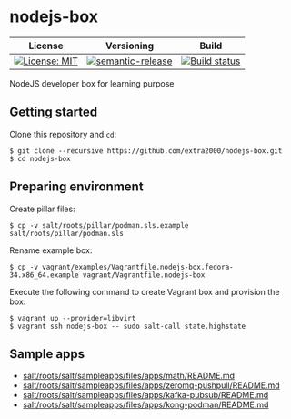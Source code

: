# nodejs-box

| License | Versioning | Build |
| ------- | ---------- | ----- |
| [![License: MIT](https://img.shields.io/badge/License-MIT-yellow.svg)](https://opensource.org/licenses/MIT) | [![semantic-release](https://img.shields.io/badge/%20%20%F0%9F%93%A6%F0%9F%9A%80-semantic--release-e10079.svg)](https://github.com/semantic-release/semantic-release) | [![Build status](https://ci.appveyor.com/api/projects/status/57d32bgoimmd65n9/branch/master?svg=true)](https://ci.appveyor.com/project/nikAizuddin/nodejs-box/branch/master) |

NodeJS developer box for learning purpose


## Getting started

Clone this repository and `cd`:
```
$ git clone --recursive https://github.com/extra2000/nodejs-box.git
$ cd nodejs-box
```


## Preparing environment

Create pillar files:
```
$ cp -v salt/roots/pillar/podman.sls.example salt/roots/pillar/podman.sls
```

Rename example box:
```
$ cp -v vagrant/examples/Vagrantfile.nodejs-box.fedora-34.x86_64.example vagrant/Vagrantfile.nodejs-box
```

Execute the following command to create Vagrant box and provision the box:
```
$ vagrant up --provider=libvirt
$ vagrant ssh nodejs-box -- sudo salt-call state.highstate
```


## Sample apps

* [salt/roots/salt/sampleapps/files/apps/math/](salt/roots/salt/sampleapps/files/apps/math/)[README.md](salt/roots/salt/sampleapps/files/apps/math/README.md)
* [salt/roots/salt/sampleapps/files/apps/zeromq-pushpull/](salt/roots/salt/sampleapps/files/apps/zeromq-pushpull/)[README.md](salt/roots/salt/sampleapps/files/apps/zeromq-pushpull/README.md)
* [salt/roots/salt/sampleapps/files/apps/kafka-pubsub/](salt/roots/salt/sampleapps/files/apps/kafka-pubsub/)[README.md](salt/roots/salt/sampleapps/files/apps/kafka-pubsub/README.md)
* [salt/roots/salt/sampleapps/files/apps/kong-podman/](salt/roots/salt/sampleapps/files/apps/kong-podman/)[README.md](salt/roots/salt/sampleapps/files/apps/kong-podman/README.md)
